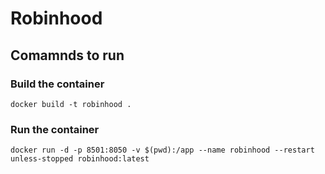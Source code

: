 # Robinhood

## Comamnds to run

### Build the container
```shell
docker build -t robinhood .
```

### Run the container
```shell
docker run -d -p 8501:8050 -v $(pwd):/app --name robinhood --restart unless-stopped robinhood:latest
```
